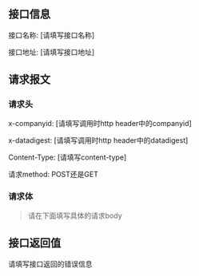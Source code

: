 ## 接口信息
接口名称: [请填写接口名称]

接口地址: [请填写接口地址]

## 请求报文
### 请求头

x-companyid:  [请填写调用时http header中的companyid]

x-datadigest: [请填写调用时http header中的datadigest]

Content-Type: [请填写content-type]

请求method: POST还是GET

### 请求体
> 请在下面填写具体的请求body

## 接口返回值
请填写接口返回的错误信息

